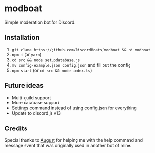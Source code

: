 # modboat
Simple moderation bot for Discord.

## Installation
1. ``git clone https://github.com/DiscordBoats/modboat && cd modboat``
2. ``npm i`` (or ``yarn``)
3. ``cd src && node setupdatabase.js``
4. ``mv config-example.json config.json`` and fill out the config
4. ``npm start`` (or ``cd src && node index.ts``)

## Future ideas
* Multi-guild support
* More database support
* Settings command instead of using config.json for everything
* Update to discord.js v13

## Credits
Special thanks to [August](https://github.com/auguwu) for helping me with the help command and message event that was originally used in another bot of mine.
